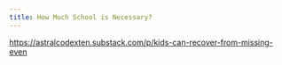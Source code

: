 ```yaml
---
title: How Much School is Necessary?
---
```


https://astralcodexten.substack.com/p/kids-can-recover-from-missing-even